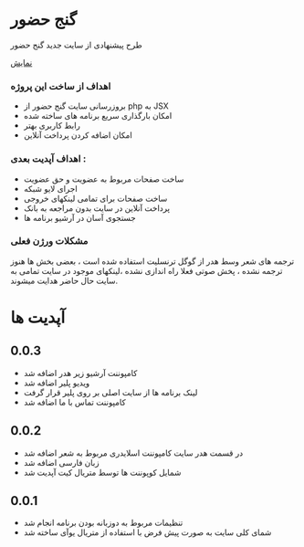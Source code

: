 # گنج حضور

طرح پیشنهادی از سایت جدید گنج حضور

[نمایش](https://b3hr4d.github.io/ganje-hozour)

### اهداف از ساخت این پروژه

- بروزرسانی سایت گنج حضور از php به JSX
- امکان بارگذاری سریع برنامه های ساخته شده
- رابط کاربری بهتر
- امکان اضافه کردن پرداخت آنلاین

### اهداف آپدیت بعدی :

- ساخت صفحات مربوط به عضویت و حق عضویت
- اجرای لایو شبکه
- ساخت صفحات برای تمامی لینکهای خروجی
- پرداخت آنلاین در سایت بدون مراجعه به بانک
- جستجوی آسان در آرشیو برنامه ها

### مشکلات ورژن فعلی

ترجمه های شعر وسط هدر از گوگل ترنسلیت استفاده شده است ، بعضی بخش ها هنوز ترجمه نشده ، پخش صوتی فعلا راه اندازی نشده ،لینکهای موجود در سایت تمامی به سایت حال حاضر هدایت میشوند.

# آپدیت ها

## 0.0.3

- کامپوننت آرشیو زیر هدر اضافه شد
- ویدیو پلیر اضافه شد
- لینک برنامه ها از سایت اصلی بر روی پلیر قرار گرفت
- کامپوننت تماس با ما اضافه شد

## 0.0.2

- در قسمت هدر سایت کامپوننت اسلایدری مربوط به شعر اضافه شد
- زبان فارسی اضافه شد
- شمایل کوپوننت ها توسط متریال کیت آپدیت شد

## 0.0.1

- تنظیمات مربوط به دوزبانه بودن برنامه انجام شد
- شمای کلی سایت به صورت پیش فرض با استفاده از متریال یوآی ساخته شد
